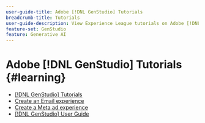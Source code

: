 ```yaml
---
user-guide-title: Adobe [!DNL GenStudio] Tutorials
breadcrumb-title: Tutorials
user-guide-description: View Experience League tutorials on Adobe [!DNL GenStudio], an end-to-end solution to accelerate and simplify your content supply chain with generative AI and intelligent automation.
feature-set: GenStudio
feature: Generative AI
---
```


# Adobe [!DNL GenStudio] Tutorials {#learning}

+ [[!DNL GenStudio] Tutorials](tutorials.md)
+ [Create an Email experience](create-email-experience.md)
+ [Create a Meta ad experience](create-meta-ad.md)
+ [[!DNL GenStudio] User Guide](/help/user-guide/home.md)
